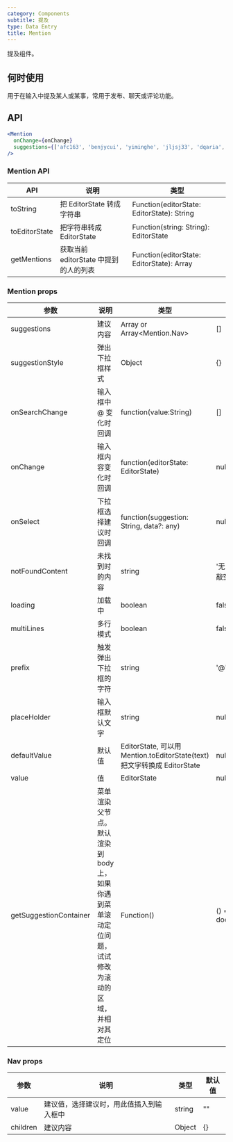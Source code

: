 ```yaml
---
category: Components
subtitle: 提及
type: Data Entry
title: Mention
---
```


提及组件。

## 何时使用

用于在输入中提及某人或某事，常用于发布、聊天或评论功能。

## API

```jsx
<Mention
  onChange={onChange}
  suggestions={['afc163', 'benjycui', 'yiminghe', 'jljsj33', 'dqaria', 'RaoHai']}
/>
```

### Mention API

| API     | 说明           | 类型     |
|----------|---------------|----------|
| toString    | 把 EditorState 转成字符串 | Function(editorState: EditorState): String |
| toEditorState    | 把字符串转成 EditorState | Function(string: String): EditorState |
| getMentions    | 获取当前 editorState 中提到的人的列表 | Function(editorState: EditorState): Array<String> |

### Mention props

| 参数     | 说明           | 类型     | 默认值       |
|----------|---------------|----------|--------------|
| suggestions    | 建议内容 | Array<string> or Array<Mention.Nav> | [] |
| suggestionStyle | 弹出下拉框样式 | Object | {} |
| onSearchChange | 输入框中 @ 变化时回调 | function(value:String) | [] |
| onChange | 输入框内容变化时回调 | function(editorState: EditorState) | null |
| onSelect | 下拉框选择建议时回调 | function(suggestion: String, data?: any) | null |
| notFoundContent| 未找到时的内容 | string | '无匹配结果，轻敲空格完成输入' |
| loading | 加载中 | boolean | false |
| multiLines | 多行模式 | boolean | false |
| prefix | 触发弹出下拉框的字符 | string | '@' |
| placeHolder | 输入框默认文字 | string | null |
| defaultValue | 默认值 | EditorState, 可以用 Mention.toEditorState(text) 把文字转换成 EditorState | null |
| value | 值 | EditorState | null |
| getSuggestionContainer | 菜单渲染父节点。默认渲染到 body 上，如果你遇到菜单滚动定位问题，试试修改为滚动的区域，并相对其定位| Function() | () => document.body |

### Nav props

| 参数     | 说明           | 类型     | 默认值       |
|----------|---------------|----------|--------------|
| value    | 建议值，选择建议时，用此值插入到输入框中 | string | "" |
| children | 建议内容 | Object | {} |
